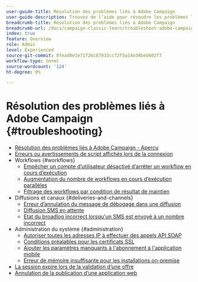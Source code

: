 ```yaml
---
user-guide-title: Résolution des problèmes liés à Adobe Campaign
user-guide-description: Trouvez de l’aide pour résoudre les problèmes liés à Adobe Campaign.
breadcrumb-title: Résolution des problèmes liés à Adobe Campaign
breadcrumb-url: /docs/campaign-classic-learn/troubleshoot-adobe-campaign/overview.html
index: true
feature: Overview
role: Admin
level: Experienced
source-git-commit: 8fead8e1e71f26c87033cc72f5a14e38beb602f7
workflow-type: tm+mt
source-wordcount: '124'
ht-degree: 0%

---
```



# Résolution des problèmes liés à Adobe Campaign {#troubleshooting}

+ [Résolution des problèmes liés à Adobe Campaign - Aperçu](/help/troubleshoot-adobe-campaign/overview.md)
+ [Erreurs ou avertissements de script affichés lors de la connexion](/help/troubleshoot-adobe-campaign/script-error-during-login-errors.md)
+ Workflows {#workflows}
   + [Empêcher un compte d’utilisateur désactivé d’arrêter un workflow en cours d’exécution](/help/troubleshoot-adobe-campaign/prevent-disabled-accounts-from-stopping-workflow.md)
   + [Augmentation du nombre de workflows en cours d’exécution parallèles](/help/troubleshoot-adobe-campaign/increase-parallel-workflows.md)
   + [Filtrage des workflows par condition de résultat de maintien](/help/troubleshoot-adobe-campaign/keep-result-workflow.md)
+ Diffusions et canaux {#deliveries-and-channels}
   + [Erreur d’annulation du message de débogage dans une diffusion](/help/troubleshoot-adobe-campaign/message-cancelled-error.md)
   + [Diffusion SMS en attente](/help/troubleshoot-adobe-campaign/resolve-pending-state-sms-delivery.md)
   + [Etat du broadlog incorrect lorsqu&#39;un SMS est envoyé à un nombre incorrect](/help/troubleshoot-adobe-campaign/sms-broad-log.md)
+ Administration du système {#administration}
   + [Autoriser toutes les adresses IP à effectuer des appels API SOAP](/help/troubleshoot-adobe-campaign/allow-all-ip-address-to-make-soap-calls.md)
   + [Conditions préalables pour les certificats SSL](/help/troubleshoot-adobe-campaign/ssl-pre-requisites.md)
   + [Ajouter les paramètres manquants à l&#39;abonnement à l&#39;application mobile](/help/troubleshoot-adobe-campaign/missing-parameters-app-subscription.md)
   + [Erreur de mémoire insuffisante pour les installations on-premise](/help/troubleshoot-adobe-campaign/troubleshooting-memory-issues.md)
+ [La session expire lors de la validation d’une offre](/help/troubleshoot-adobe-campaign/session-expired-approving-offer.md)
+ [Annulation de la publication d’une application web](/help/troubleshoot-adobe-campaign/unpublish-web-application.md)